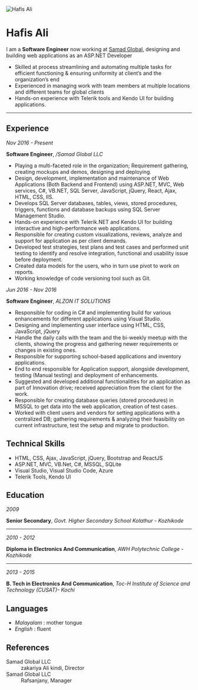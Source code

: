 <!---
#Author: Hafis Ali
#Date : 2021-03-28
#Language: en
-->

![Hafis Ali](.pdf/img/tim-small.png)

# Hafis Ali

I am a **Software Engineer** now working at [Samad Global](https://www.samad-global.com), designing and 
building web applications as an ASP.NET Developer
- Skilled at process streamlining and automating multiple tasks for efficient 
  functioning & ensuring uniformity at client’s and the organization’s end
- Experienced in managing work with team members at multiple locations and 
  different teams for global clients
- Hands-on experience with Telerik tools and Kendo UI for building applications.

---

<div id="col-1" class="col">

## Experience

*Nov 2016 - Present*

**Software Engineer**, */Samad Global LLC*

*	Playing a multi-faceted role in the organization; Requirement gathering, creating mockups and demos, designing and deploying. 
*	Design, development, implementation and maintenance of Web Applications (Both Backend and Frontend) using ASP.NET, MVC, Web services, C#, VB.NET, SQL Server, JavaScript, jQuery, React, Ajax, HTML, CSS, IIS.
*	Develops SQL Server databases, tables, views, stored procedures, triggers, functions and database backups using SQL Server Management Studio.
*	Hands-on experience with Telerik.NET and Kendo UI for building interactive and high-performance web applications. 
*	Responsible for creating custom visualizations, reviews, analyze and support for application as per client demands.
*	Developed test strategies, test plans and test cases and performed unit testing to identify and resolve integration, functional and usability issue before deployment. 
*	Created data models for the users, who in turn use pivot to work on reports. 
*	Working knowledge of code versioning tool such as Git.


*Jun 2016 - Nov 2016*

**Software Engineer**, *ALZON IT SOLUTIONS*

*	Responsible for coding in C# and implementing build for various enhancements for different applications using Visual Studio.
*	Designing and implementing user interface using HTML, CSS, JavaScript, jQuery
*	Handle the daily calls with the team and the bi-weekly meetup with the clients, showing the progress and gathering newer requirements or changes in existing ones. 
*	Responsible for supporting school-based applications and inventory applications.
*	End to end responsible for Application support, alongside development, testing (Manual testing) and deployment of enhancements.
*	Suggested and developed additional functionalities for an application as part of Innovation drive; received appreciation from the client for the work.
*	Responsible for creating database queries (stored procedures) in MSSQL to get data into the web application, creation of test cases. 
*	Worked with client users and vendors for setting applications with a centralized DB; gathering requirements & analyzing their feasibility on current infrastructure, test the setup and migrate to production.

</div>

<div id="col-2" class="col">

## Technical Skills

* HTML, CSS, Ajax, JavaScript, jQuery, Bootstrap and ReactJS
* ASP.NET, MVC, VB.Net, C#, MSSQL, SQLite
* Visual Studio, Visual Studio Code, Azure
* Telerik Tools, Kendo UI

## Education

*2009*

**Senior Secondary**, *Govt. Higher Secondary School Kolathur - Kozhikode*

---

*2010 - 2012*

**Diploma in Electronics And Communication**, *AWH Polytechnic College - Kozhikode*

---

*2013 - 2015*

**B. Tech in Electronics And Communication**, *Toc-H Institute of Science and Technology (CUSAT)- Kochi*

<!--This is where I started my path on the IT road with a polyvalent formation going from mecanic to electronic and IT.-->

## Languages

- *Malayalam* : mother tongue
- *English* : fluent

## References

<dl>
  <dt>Samad Global LLC</dt>
  <dd>zakariya Ali kindi, Director</dd>
  <dt>Samad Global LLC</dt>
  <dd>Rafsanjany, Manager<dd>
</dl>

</div>
